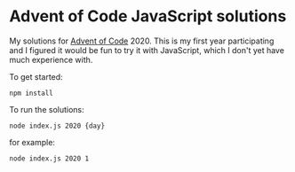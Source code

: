 # Advent of Code JavaScript solutions

My solutions for [Advent of Code](https://adventofcode.com/) 2020. 
This is my first year participating and I figured it would be fun to try it with JavaScript, which I don't yet have much experience with. 

To get started:

`npm install`

To run the solutions:

`node index.js 2020 {day}`

for example:

`node index.js 2020 1`
